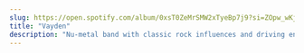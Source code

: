 ```yaml
---
slug: https://open.spotify.com/album/0xsT0ZeMrSMW2xTyeBp7j9?si=ZOpw_wKjQImaFE-A-60lyQ
title: "Vayden"
description: "Nu-metal band with classic rock influences and driving energy. We toured nationally and internationally while signed to Silent Majority Group, opening for Candlebox, Tantric, and Drowning Pool." 
---
```

